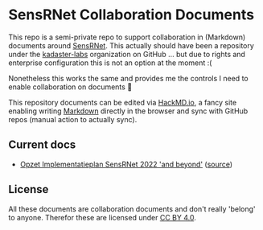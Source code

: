 # SensRNet Collaboration Documents

This repo is a semi-private repo to support collaboration in (Markdown) documents around [SensRNet](https://kadaster-labs.github.io/sensrnet-home/). This actually should have been a repository under the [kadaster-labs](https://github.com/kadaster-labs/) organization on GitHub ... but due to rights and enterprise configuration this is not an option at the moment :(

Nonetheless this works the same and provides me the controls I need to enable collaboration on documents :muscle:

This repository documents can be edited via [HackMD.io](https://hackmd.io), a fancy site enabling writing [Markdown](https://daringfireball.net/projects/markdown/syntax) directly in the browser and sync with GitHub repos (manual action to actually sync).

## Current docs

- [Opzet Implementatieplan SensRNet 2022 'and beyond'](https://hackmd.io/PQuUKPCqRNyG-wQvFhCnvQ) ([source](./SensRNet-Implementatieplan-2022-en-verder.md))

## License

All these documents are collaboration documents and don't really 'belong' to anyone. Therefor these are licensed under [CC BY 4.0](./LICENSE.md).
